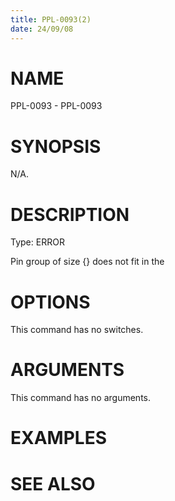 ```yaml
---
title: PPL-0093(2)
date: 24/09/08
---
```


# NAME

PPL-0093 - PPL-0093

# SYNOPSIS

N/A.

# DESCRIPTION

Type: ERROR

Pin group of size {} does not fit in the

# OPTIONS

This command has no switches.

# ARGUMENTS

This command has no arguments.

# EXAMPLES

# SEE ALSO
